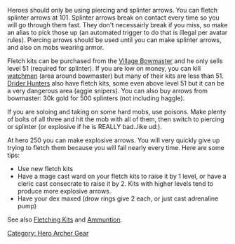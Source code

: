 Heroes should only be using piercing and splinter arrows. You can fletch
splinter arrows at 101. Splinter arrows break on contact every time so
you will go through them fast. They don't necessairly break if you miss,
so make an alias to pick those up (an automated trigger to do that is
illegal per avatar rules). Piercing arrows should be used until you can
make splinter arrows, and also on mobs wearing armor.

Fletch kits can be purchased from the [Village
Bowmaster](Village_Bowmaster "wikilink") and he only sells level 51
(required for splinter). If you are low on money, you can kill
[watchmen](Watchman "wikilink") (area around bowmaster) but many of
their kits are less than 51. [Drider Hunters](Drider_Hunter "wikilink")
also have fletch kits, some even above level 51 but it can be a very
dangerous area (aggie snipers). You can also buy arrows from bowmaster:
30k gold for 500 splinters (not including haggle).

If you are soloing and taking on some hard mobs, use poisons. Make
plenty of bolts of all three and hit the mob with all of them, then
switch to piercing or splinter (or explosive if he is REALLY bad..like
ud:).

At hero 250 you can make explosive arrows. You will very quickly give up
trying to fletch them because you will fail nearly every time. Here are
some tips:

-   Use new fletch kits
-   Have a mage cast ward on your fletch kits to raise it by 1 level, or
    have a cleric cast consecrate to raise it by 2. Kits with higher
    levels tend to produce more explosive arrows.
-   Have your dex maxed (drow rings give 2 each, or just cast adrenaline
    pump)

See also [Fletching Kits](Fletching_Tools_And_Materials "wikilink") and
[Ammuntion](:Category:_Ammunition "wikilink").

[Category: Hero Archer Gear](Category:_Hero_Archer_Gear "wikilink")

